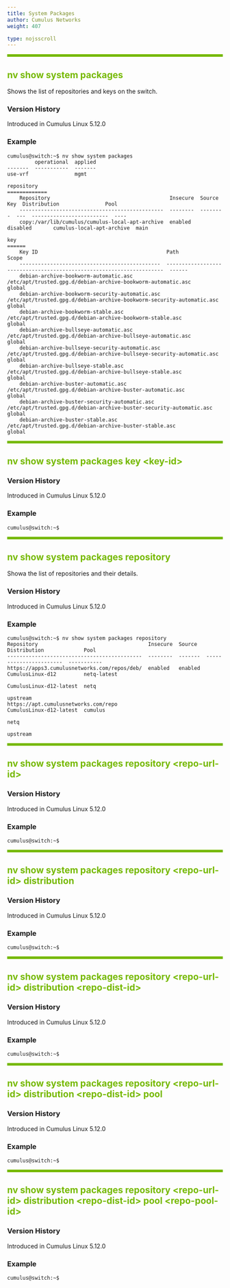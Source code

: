 ```yaml
---
title: System Packages
author: Cumulus Networks
weight: 407

type: nojsscroll
---
```

<style>
h { color: RGB(118,185,0)}
</style>
<HR STYLE="BORDER: DASHED RGB(118,185,0) 0.5PX;BACKGROUND-COLOR: RGB(118,185,0);HEIGHT: 4.0PX;"/>

## <h>nv show system packages</h>

Shows the list of repositories and keys on the switch.

### Version History

Introduced in Cumulus Linux 5.12.0

### Example

```
cumulus@switch:~$ nv show system packages
         operational  applied
-------  -----------  -------
use-vrf               mgmt   

repository
=============
    Repository                                       Insecure  Source    Key  Distribution               Pool
    -----------------------------------------------  --------  --------  ---  -------------------------  ----
    copy:/var/lib/cumulus/cumulus-local-apt-archive  enabled   disabled       cumulus-local-apt-archive  main

key
======
    Key ID                                          Path                                                                   Scope 
    ----------------------------------------------  ---------------------------------------------------------------------  ------
    debian-archive-bookworm-automatic.asc           /etc/apt/trusted.gpg.d/debian-archive-bookworm-automatic.asc           global
    debian-archive-bookworm-security-automatic.asc  /etc/apt/trusted.gpg.d/debian-archive-bookworm-security-automatic.asc  global
    debian-archive-bookworm-stable.asc              /etc/apt/trusted.gpg.d/debian-archive-bookworm-stable.asc              global
    debian-archive-bullseye-automatic.asc           /etc/apt/trusted.gpg.d/debian-archive-bullseye-automatic.asc           global
    debian-archive-bullseye-security-automatic.asc  /etc/apt/trusted.gpg.d/debian-archive-bullseye-security-automatic.asc  global
    debian-archive-bullseye-stable.asc              /etc/apt/trusted.gpg.d/debian-archive-bullseye-stable.asc              global
    debian-archive-buster-automatic.asc             /etc/apt/trusted.gpg.d/debian-archive-buster-automatic.asc             global
    debian-archive-buster-security-automatic.asc    /etc/apt/trusted.gpg.d/debian-archive-buster-security-automatic.asc    global
    debian-archive-buster-stable.asc                /etc/apt/trusted.gpg.d/debian-archive-buster-stable.asc                global
```

<HR STYLE="BORDER: DASHED RGB(118,185,0) 0.5PX;BACKGROUND-COLOR: RGB(118,185,0);HEIGHT: 4.0PX;"/>

## <h>nv show system packages key \<key-id\></h>

### Version History

Introduced in Cumulus Linux 5.12.0

### Example

```
cumulus@switch:~$ 
```
<HR STYLE="BORDER: DASHED RGB(118,185,0) 0.5PX;BACKGROUND-COLOR: RGB(118,185,0);HEIGHT: 4.0PX;"/>

## <h>nv show system packages repository</h>

Showa the list of repositories and their details.

### Version History

Introduced in Cumulus Linux 5.12.0

### Example

```
cumulus@switch:~$ nv show system packages repository 
Repository                                    Insecure  Source   Distribution             Pool 
--------------------------------------------  --------  -------  -----------------------  ----------- 
https://apps3.cumulusnetworks.com/repos/deb/  enabled   enabled  CumulusLinux-d12         netq-latest 
                                                                 CumulusLinux-d12-latest  netq 
                                                                                          upstream 
https://apt.cumulusnetworks.com/repo                             CumulusLinux-d12-latest  cumulus 
                                                                                          netq 
                                                                                          upstream
```

<HR STYLE="BORDER: DASHED RGB(118,185,0) 0.5PX;BACKGROUND-COLOR: RGB(118,185,0);HEIGHT: 4.0PX;"/>

## <h>nv show system packages repository \<repo-url-id\></h>

### Version History

Introduced in Cumulus Linux 5.12.0

### Example

```
cumulus@switch:~$ 
```

<HR STYLE="BORDER: DASHED RGB(118,185,0) 0.5PX;BACKGROUND-COLOR: RGB(118,185,0);HEIGHT: 4.0PX;"/>

## <h>nv show system packages repository \<repo-url-id\> distribution</h>

### Version History

Introduced in Cumulus Linux 5.12.0

### Example

```
cumulus@switch:~$ 
```

<HR STYLE="BORDER: DASHED RGB(118,185,0) 0.5PX;BACKGROUND-COLOR: RGB(118,185,0);HEIGHT: 4.0PX;"/>

## <h>nv show system packages repository \<repo-url-id\> distribution \<repo-dist-id\></h>

### Version History

Introduced in Cumulus Linux 5.12.0

### Example

```
cumulus@switch:~$ 
```

<HR STYLE="BORDER: DASHED RGB(118,185,0) 0.5PX;BACKGROUND-COLOR: RGB(118,185,0);HEIGHT: 4.0PX;"/>

## <h>nv show system packages repository \<repo-url-id\> distribution \<repo-dist-id\> pool</h>

### Version History

Introduced in Cumulus Linux 5.12.0

### Example

```
cumulus@switch:~$ 
```

<HR STYLE="BORDER: DASHED RGB(118,185,0) 0.5PX;BACKGROUND-COLOR: RGB(118,185,0);HEIGHT: 4.0PX;"/>

## <h>nv show system packages repository \<repo-url-id\> distribution \<repo-dist-id\> pool \<repo-pool-id\></h>

### Version History

Introduced in Cumulus Linux 5.12.0

### Example

```
cumulus@switch:~$ 
```
